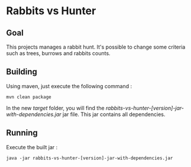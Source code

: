 # Rabbits vs Hunter

## Goal

This projects manages a rabbit hunt.
It's possible to change some criteria such as trees, burrows and rabbits counts.


## Building

Using maven, just execute the following command :
```
mvn clean package
```

In the new _target_ folder, you will find the _rabbits-vs-hunter-[version]-jar-with-dependencies.jar_ jar file. This jar contains all dependencies.

## Running

Execute the built jar :
```
java -jar rabbits-vs-hunter-[version]-jar-with-dependencies.jar
```